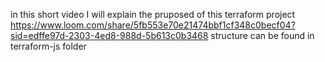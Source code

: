  in this short video I will explain the pruposed of this terraform project https://www.loom.com/share/5fb553e70e21474bbf1cf348c0becf04?sid=edffe97d-2303-4ed8-988d-5b613c0b3468
structure can be found in terraform-js folder
